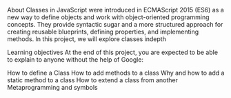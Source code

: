 About
Classes in JavaScript were introduced in ECMAScript 2015 (ES6) as a new way to define objects and work with object-oriented programming concepts. They provide syntactic sugar and a more structured approach for creating reusable blueprints, defining properties, and implementing methods. In this project, we will explore classes indepth


Learning objectives
At the end of this project, you are expected to be able to explain to anyone without the help of Google:

 How to define a Class
 How to add methods to a class
 Why and how to add a static method to a class
 How to extend a class from another
 Metaprogramming and symbols
